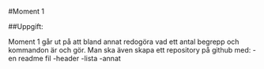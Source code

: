 #Moment 1


##Uppgift:

Moment 1 går ut på att bland annat redogöra vad ett antal begrepp och kommandon är och gör.
Man ska även skapa ett repository på github med:
-en readme fil
-header
-lista
-annat
